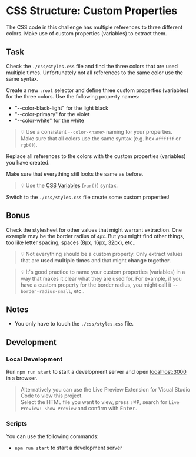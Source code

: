 # CSS Structure: Custom Properties

The CSS code in this challenge has multiple references to three different colors. Make use of custom properties (variables) to extract them.

## Task

Check the `./css/styles.css` file and find the three colors that are used multiple times. Unfortunately not all references to the same color use the same syntax.

Create a new `:root` selector and define three custom properties (variables) for the three colors. Use the following property names:

- "--color-black-light" for the light black
- "--color-primary" for the violet
- "--color-white" for the white

> 💡 Use a consistent `--color-<name>` naming for your properties.  
> Make sure that all colors use the same syntax (e.g. hex `#ffffff` or `rgb()`).

Replace all references to the colors with the custom properties (variables) you have created.

Make sure that everything still looks the same as before.

> 💡 Use the [CSS Variables](https://developer.mozilla.org/en-US/docs/Web/CSS/Using_CSS_custom_properties) (`var()`) syntax.

Switch to the `./css/styles.css` file create some custom properties!

## Bonus

Check the stylesheet for other values that might warrant extraction. One example may be the border radius of `4px`. But you might find other things, too like letter spacing, spaces (8px, 16px, 32px), etc..

> 💡 Not everything should be a custom property. Only extract values that are **used multiple times** and that might **change together**.

> 💡 It's good practice to name your custom properties (variables) in a way that makes it clear what they are used for. For example, if you have a custom property for the border radius, you might call it `--border-radius-small`, etc..

## Notes

- You only have to touch the `./css/styles.css` file.

## Development

### Local Development

Run `npm run start` to start a development server and open [localhost:3000](http://localhost:3000) in a browser.

> Alternatively you can use the Live Preview Extension for Visual Studio Code to view this project.  
> Select the HTML file you want to view, press <kbd>⇧</kbd><kbd>⌘</kbd><kbd>P</kbd>, search for `Live Preview: Show Preview` and confirm with <kbd>Enter</kbd>.

### Scripts

You can use the following commands:

- `npm run start` to start a development server
